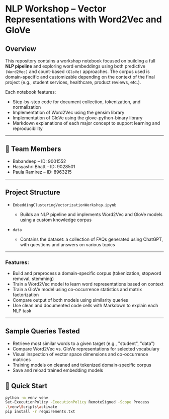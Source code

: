

# NLP Workshop – Vector Representations with Word2Vec and GloVe

## Overview

This repository contains a workshop notebook focused on building a full **NLP pipeline** and exploring word embeddings using both predictive `(Word2Vec)` and count-based `(GloVe)` approaches. The corpus used is domain-specific and customizable depending on the context of the final project (e.g., student services, healthcare, product reviews, etc.).

Each notebook features:
- Step-by-step code for document collection, tokenization, and normalization
- Implementation of Word2Vec using the gensim library
- Implementation of GloVe using the glove-python-binary library
- Markdown explanations of each major concept to support learning and reproducibility

---

## 👥 Team Members

- Babandeep – ID: 9001552  
- Hasyashri Bhatt – ID: 9028501  
- Paula Ramirez – ID: 8963215  

---

## Project Structure
 
- `EmbeddingClusteringVectorizationWorkshop.ipynb`  
  - Builds an NLP pipeline and implements Word2Vec and GloVe models using a custom knowledge corpus

- `data`  
  - Contains the dataset: a collection of FAQs generated using ChatGPT, with questions and answers on various topics

 
---

### Features:

- Build and preprocess a domain-specific corpus (tokenization, stopword removal, stemming)
- Train a Word2Vec model to learn word representations based on context
- Train a GloVe model using co-occurrence statistics and matrix factorization
- Compare output of both models using similarity queries
- Use clean and documented code cells with Markdown to explain each NLP task

---
 

##  Sample Queries Tested

- Retrieve most similar words to a given target (e.g., "student", "data")
- Compare Word2Vec vs. GloVe representations for selected vocabulary
- Visual inspection of vector space dimensions and co-occurrence matrices
- Training models on cleaned and tokenized domain-specific corpus
- Save and reload trained embedding models


## 🚀 Quick Start

```bash
python -m venv venv
Set-ExecutionPolicy -ExecutionPolicy RemoteSigned -Scope Process
.\venv\Scripts\activate
pip install -r requirements.txt
```

